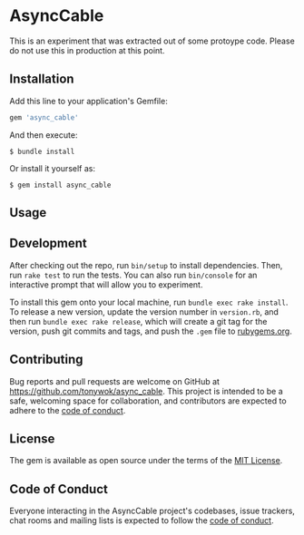 # AsyncCable

This is an experiment that was extracted out of some protoype code.
Please do not use this in production at this point.

## Installation

Add this line to your application's Gemfile:

```ruby
gem 'async_cable'
```

And then execute:

    $ bundle install

Or install it yourself as:

    $ gem install async_cable

## Usage


## Development

After checking out the repo, run `bin/setup` to install dependencies. Then, run `rake test` to run the tests. You can also run `bin/console` for an interactive prompt that will allow you to experiment.

To install this gem onto your local machine, run `bundle exec rake install`. To release a new version, update the version number in `version.rb`, and then run `bundle exec rake release`, which will create a git tag for the version, push git commits and tags, and push the `.gem` file to [rubygems.org](https://rubygems.org).

## Contributing

Bug reports and pull requests are welcome on GitHub at https://github.com/tonywok/async_cable. This project is intended to be a safe, welcoming space for collaboration, and contributors are expected to adhere to the [code of conduct](https://github.com/tonywok/async_cable/blob/master/CODE_OF_CONDUCT.md).

## License

The gem is available as open source under the terms of the [MIT License](https://opensource.org/licenses/MIT).

## Code of Conduct

Everyone interacting in the AsyncCable project's codebases, issue trackers, chat rooms and mailing lists is expected to follow the [code of conduct](https://github.com/[USERNAME]/async_cable/blob/master/CODE_OF_CONDUCT.md).
